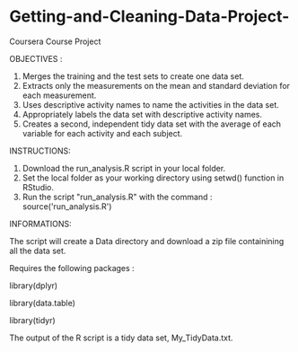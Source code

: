 # Getting-and-Cleaning-Data-Project-
Coursera Course Project

OBJECTIVES :

1. Merges the training and the test sets to create one data set.
2. Extracts only the measurements on the mean and standard deviation for each measurement.
3. Uses descriptive activity names to name the activities in the data set.
4. Appropriately labels the data set with descriptive activity names.
5. Creates a second, independent tidy data set with the average of each variable for each activity and each subject.

INSTRUCTIONS:

1. Download the run_analysis.R script in your local folder.
2. Set the local folder as your working directory using setwd() function in RStudio.
3. Run the script "run_analysis.R" with the command : source('run_analysis.R')

INFORMATIONS:

The script will create a Data directory and download a zip file containining all the data set.

Requires the following packages :

library(dplyr)

library(data.table)

library(tidyr)

The output of the R script is a tidy data set, My_TidyData.txt.
